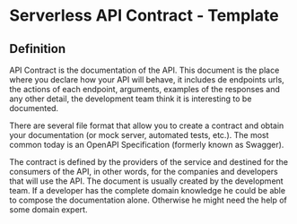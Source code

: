 # Serverless API Contract - Template

## Definition

API Contract is the documentation of the API. This document is the place where you declare how your API will behave, it includes de endpoints urls, the actions of each endpoint, arguments, examples of the responses and any other detail, the development team think it is interesting to be documented.

There are several file format that allow you to create a contract and obtain your documentation (or mock server, automated tests, etc.). The most common today is an OpenAPI Specification (formerly known as Swagger).

The contract is defined by the providers of the service and destined for the consumers of the API, in other words, for the companies and developers that will use the API. The document is usually created by the development team. If a developer has the complete domain knowledge he could be able to compose the documentation alone. Otherwise he might need the help of some domain expert.
  